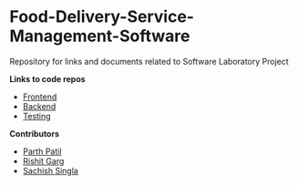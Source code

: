 # Food-Delivery-Service-Management-Software
Repository for links and documents related to Software Laboratory Project 

**Links to code repos**
- [Frontend](https://github.com/RG-04/fdsm_frontend)
- [Backend](https://github.com/noobman99/fdsm-backend)
- [Testing](https://github.com/sachishs-15/fdsm-testing)

**Contributors**
- [Parth Patil](https://github.com/noobman99)
- [Rishit Garg](https://github.com/RG-04)
- [Sachish Singla](https://github.com/sachishs-15)
